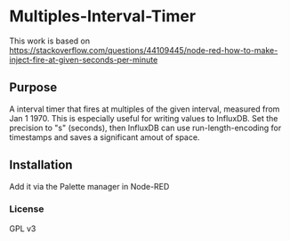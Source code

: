 # Multiples-Interval-Timer

This work is based on https://stackoverflow.com/questions/44109445/node-red-how-to-make-inject-fire-at-given-seconds-per-minute

## Purpose

A interval timer that fires at multiples of the given interval, measured from Jan 1 1970.
This is especially useful for writing values to InfluxDB. Set the precision to "s" (seconds), then InfluxDB can use run-length-encoding for timestamps and saves a significant amout of space.

## Installation

Add it via the Palette manager in Node-RED

### License
GPL v3